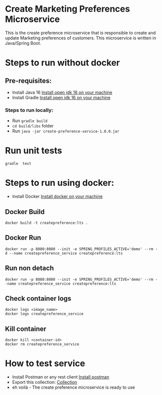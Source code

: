 # Create Marketing Preferences Microservice

This is the create preference microservice that is responsible to create and update Marketing preferences of customers.
This microservice is written in Java/Spring Boot.

# Steps to run without docker

## Pre-requisites:

* Install Java 16 [Install open jdk 16 on your machine](https://openjdk.java.net/)
* Install Gradle [Install open jdk 16 on your machine](https://gradle.org/install/)

### Steps to run locally:

* Run ```gradle build```
* ```cd build/libs``` folder
* Run ```java -jar create-preference-service-1.0.0.jar```

# Run unit tests

```gradle  test```

# Steps to run using docker:

* Install Docker [Install docker on your machine](https://www.docker.com/products/docker-desktop)

## Docker Build

```
docker build -t createpreference:lts .
```

## Docker Run

```
docker run -p 8080:8080 --init -e SPRING_PROFILES_ACTIVE='demo' --rm -d --name createpreference_service createpreference:lts
```

## Run non detach

```
docker run -p 8080:8080 --init -e SPRING_PROFILES_ACTIVE='demo' --rm --name createpreference_service createpreference:lts
```

## Check container logs

```
docker logs <image_name>
docker logs createpreference_service
```

## Kill container

```
docker kill <container-id>
docker rm createpreference_service
```

# How to test service

* Install Postman or any rest client [Install postman](https://www.postman.com/downloads/)
* Export this collection: [Collection](https://www.getpostman.com/collections/bc27d4d9912fc878d7fe)
* eh voilà - The create preference microservice is ready to use
